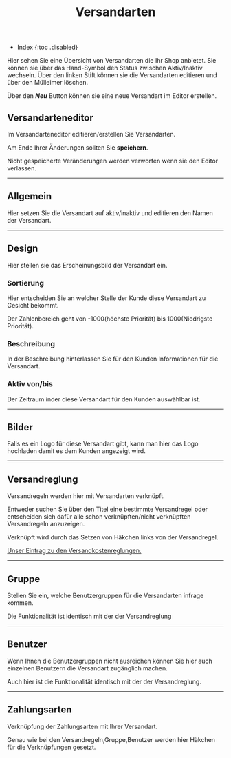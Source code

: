 ﻿---
layout: post
title: Versandarten
tags: versand_zahlung
permalink: /versand-zahlung/:title
---


+ Index
{:toc .disabled}


Hier sehen Sie eine Übersicht von Versandarten die Ihr Shop anbietet.
Sie können sie über das Hand-Symbol den Status zwischen Aktiv/Inaktiv wechseln.
Über den linken Stift können sie die Versandarten editieren und über den Mülleimer löschen.


Über den ***Neu*** Button können sie eine neue Versandart im Editor erstellen.


## Versandarteneditor


Im Versandarteneditor editieren/erstellen Sie Versandarten.


Am Ende Ihrer Änderungen sollten Sie **speichern**.


Nicht gespeicherte Veränderungen werden verworfen wenn sie den Editor verlassen.


---


## Allgemein


Hier setzen Sie die Versandart auf aktiv/inaktiv und editieren den Namen der Versandart.


---


## Design 


Hier stellen sie das Erscheinungsbild der Versandart ein.


### Sortierung 


Hier entscheiden Sie an welcher Stelle der Kunde diese Versandart zu Gesicht bekommt.


Der Zahlenbereich geht von -1000(höchste Priorität) bis 1000(Niedrigste Priorität). 


### Beschreibung


In der Beschreibung hinterlassen Sie für den Kunden Informationen für die Versandart.


### Aktiv von/bis


Der Zeitraum inder diese Versandart für den Kunden auswählbar ist.


---


## Bilder 


Falls es ein Logo für diese Versandart gibt, kann man hier das Logo hochladen damit es dem Kunden angezeigt wird.


---


## Versandreglung


Versandregeln werden hier mit Versandarten verknüpft.


Entweder suchen Sie über den Titel eine bestimmte Versandregel oder entscheiden sich dafür alle schon verknüpften/nicht verknüpften Versandregeln anzuzeigen.  


Verknüpft wird durch das Setzen von Häkchen links von der Versandregel. 


[Unser Eintrag zu den Versandkostenreglungen.][versandkostenreglungen]


---


## Gruppe


Stellen Sie ein, welche Benutzergruppen für die Versandarten infrage kommen.


Die Funktionalität ist identisch mit der der Versandreglung


---


## Benutzer 


Wenn Ihnen die Benutzergruppen nicht ausreichen können Sie hier auch einzelnen Benutzern die Versandart zugänglich machen. 


Auch hier ist die Funktionalität identisch mit der der Versandreglung.


---


## Zahlungsarten


Verknüpfung der Zahlungsarten mit Ihrer Versandart.


Genau wie bei den Versandregeln,Gruppe,Benutzer werden hier Häkchen für die Verknüpfungen gesetzt. 




[versandkostenreglungen]: /wiki/versand-zahlung/versandkostenreglung